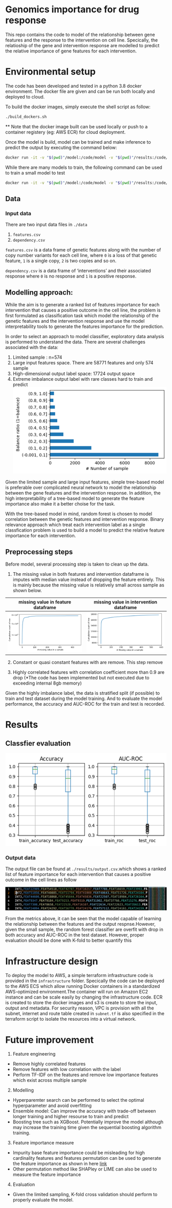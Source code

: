 # Genomics importance for drug response

This repo contains the code to model of the relationship between gene features and the response to the intervention on cell line. Specically, the relatioship of the gene and intervention response are modelled to predict the relative importance of gene features for each intervention.

# Environmental setup

The code has been developed and tested in a python 3.8 docker environment. The docker file are given and can be run both locally and deployed to cloud.

To build the docker images, simply execute the shell script as follow:
```bash
./build_dockers.sh
```

** Note that the docker image built can be used locally or push to a container registery (eg: AWS ECR) for cloud deployment.  


Once the model is build, model can be trained and make inference to predict the output by executing the command below:
```bash
docker run -it -v "$(pwd)"/model:/code/model -v "$(pwd)"/results:/code/results drug4gene:0.1  
```

While there are many models to train,  the following command can be used to train a small model to test
```bash
docker run -it -v "$(pwd)"/model:/code/model -v "$(pwd)"/results:/code/results drug4gene:0.1  ./run_full_pipeline_small.sh
```

## Data
### Input data
There are two input data files in `./data`

1. `features.csv`
2. `dependency.csv`

`features.csv` is a data frame of genetic features along with the number of copy number variants for each cell line, where `0` is a loss of that genetic feature, `1` is a single copy, `2` is two copies and so on. 

`dependency.csv` is a data frame of ‘interventions’ and their associated response where `0` is no response and `1` is a positive response.

## Modelling approach: 

While the aim is to generate a ranked list of features importance for each intervention that causes a positive outcome in the cell line, the problem is first formulated as classification task which model the relationship of the genetic features and the intervention response and use the model interpretability tools to generate the features importance for the prediction. 

In order to select an approach to model classifier, exploratory data analysis is performed to understand the data. There are several challenges associated with the data: 
1. Limited sample : n=574
2.  Large input features space. There are 58771 features and only 574 sample
3. High-dimensional output label space: 17724 output space
4. Extreme imbalance output label with rare classes hard to train and predict 
 ![imbalance_dataset](./results/images/imbalance.png)

Given the limited sample and large input features, simple tree-based model is preferable over complicated neural network to model the relationship between the gene features and the intervention response. In addition, the high interpretability of a tree-based model to generate the feature importance also make it a better choise for the task. 

With the tree-based model in mind, random forest is chosen to model correlation between the genetic features and intervention response. Binary relevance approach which treat each intervention label as a single classfication problem is used to build a model to predict the relative feature importance for each intervention.

## Preprocessing steps
Before model, several processing step is taken to clean up the data. 
1. The missing value in both features and intervention dataframe is imputes with median value instead of dropping the feature entirely. This is mainly because the missing value is relatively small across sample as shown below.

missing value in feature dataframe| missing value in intervention dataframe
:-----------------------------:|:-------------------------:
![feat_missing](./results/images/feat_missing.png) | ![int_missing](./results/images/int_missing.png)

2. Constant or quasi constant features with are remove. This step remove 

3. Highly correlated features with correlation coefficient more than 0.9 are drop (*The code has been implemented but not executed due to exceeding internal 8gb memory)

Given the highly imbalance label, the data is stratified split (if possible) to train and test dataset during the model training. And to evaluate the model performance, the accuracy and AUC-ROC for the train and test is recorded. 

# Results

## Classfier evaluation
![metrics](./results/images/metrics.png)


### Output data

The output file can be found at `./results/output.csv`.which shows a ranked list of feature importance for each intervention that causes a positive outcome in the cell lines as follow

![output_sample](./results/images/output.png)

From the metrics above, it can be seen that the model capable of learning the relationship between the features and the output respnse.However, given the small sample, the random forest classifier are overfit with drop in both accuracy and AUC-ROC in the test dataset. However, proper evaluation should be done with K-fold to better quantify this

# Infrastructure design
To deploy the model to AWS, a simple terraform infrastructure code is provided in the `infrastructure` folder. Specically the code can be deployed to the AWS ECS which allow running Docker containers in a standardized AWS-optimized environment.The container will run on Amazon EC2 instance and can be scale easily by changing the infrastructure code. ECR is created to store the docker images and s3 is create to store the input, output and metadata. For security reason, VPC is provision with all the subnet, internet and route table created in `subnet.tf` is also specified in the terraform script to isolate the resources into a virtual network. 



# Future improvement
1. Feature engineering 
 - Remove highly correlated features
 - Remove features with low correlation with the label
 - Perform TF-IDF on the features and remove low importance features which exist across multiple sample

2. Modelling
 - Hyperparemter search can be performed to select the optimal hyperparameter and avoid overfitting
 - Ensemble model: Can improve the accuracy with trade-off between longer training and higher resourse to train and predict
 - Boosting tree such as XGBoost. Potentially improve the model although may increase the training time given the sequential boosting algorithm training.

 3. Feature importance measure
  - Impurity base feature importance could be misleading for high cardinality features and features permutation can be used to generate the feature importance as shown in here [link](https://scikit-learn.org/stable/auto_examples/ensemble/plot_forest_importances.html)
  - Other permutation method like SHAPley or LIME can also be used to measure the feature importance

4. Evaluation
 - Given the limited sampling, K-fold cross validation should perform to properly evaluate the model.

